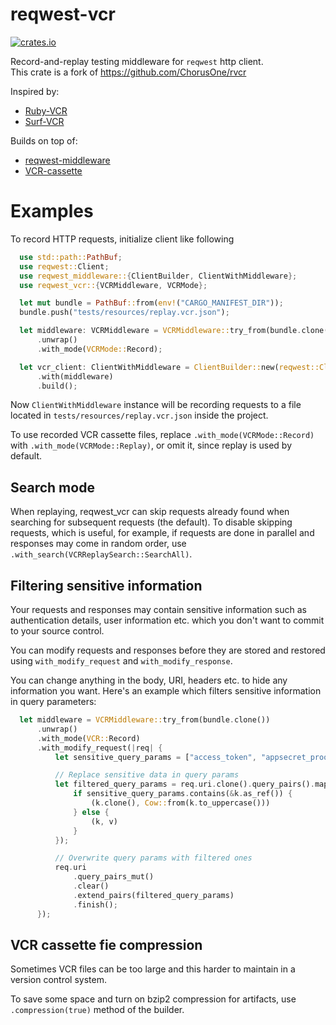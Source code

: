 reqwest-vcr
====

[![crates.io](https://img.shields.io/crates/v/reqwest-vcr.svg)](https://crates.io/crates/reqwest-vcr)

Record-and-replay testing middleware for `reqwest` http client.  
This crate is a fork of https://github.com/ChorusOne/rvcr

Inspired by:
  - [Ruby-VCR](https://github.com/vcr/vcr)
  - [Surf-VCR](https://git.sr.ht/~rjframe/surf-vcr)


Builds on top of:
 - [reqwest-middleware](https://github.com/TrueLayer/reqwest-middleware)
 - [VCR-cassette](https://github.com/http-rs/vcr-cassette/)

 # Examples

To record HTTP requests, initialize client like following

```rust
  use std::path::PathBuf;
  use reqwest::Client;
  use reqwest_middleware::{ClientBuilder, ClientWithMiddleware};
  use reqwest_vcr::{VCRMiddleware, VCRMode};

  let mut bundle = PathBuf::from(env!("CARGO_MANIFEST_DIR"));
  bundle.push("tests/resources/replay.vcr.json");

  let middleware: VCRMiddleware = VCRMiddleware::try_from(bundle.clone())
      .unwrap()
      .with_mode(VCRMode::Record);

  let vcr_client: ClientWithMiddleware = ClientBuilder::new(reqwest::Client::new())
      .with(middleware)
      .build();
```

Now `ClientWithMiddleware` instance will be recording requests to a file
located in `tests/resources/replay.vcr.json` inside the project.

To use recorded VCR cassette files, replace `.with_mode(VCRMode::Record)`
with `.with_mode(VCRMode::Replay)`, or omit it, since replay is used by default.

## Search mode

When replaying, reqwest_vcr can skip requests already found when searching for
subsequent requests (the default). To disable skipping requests,
which is useful, for example, if requests are done in parallel and responses
may come in random order, use `.with_search(VCRReplaySearch::SearchAll)`.

## Filtering sensitive information

Your requests and responses may contain sensitive information such as authentication details, user
information etc. which you don't want to commit to your source control.

You can modify requests and responses before they are stored and restored using
`with_modify_request` and `with_modify_response`.

You can change anything in the body, URI, headers etc. to hide any information you want. Here's an
example which filters sensitive information in query parameters:

```rust
  let middleware = VCRMiddleware::try_from(bundle.clone())
      .unwrap()
      .with_mode(VCR::Record)
      .with_modify_request(|req| {
          let sensitive_query_params = ["access_token", "appsecret_proof"];

          // Replace sensitive data in query params
          let filtered_query_params = req.uri.clone().query_pairs().map(|(k, v)| {
              if sensitive_query_params.contains(&k.as_ref()) {
                  (k.clone(), Cow::from(k.to_uppercase()))
              } else {
                  (k, v)
              }
          });

          // Overwrite query params with filtered ones
          req.uri
              .query_pairs_mut()
              .clear()
              .extend_pairs(filtered_query_params)
              .finish();
      });
```

## VCR cassette fie compression

Sometimes VCR files can be too large and this harder to maintain in a
version control system.

To save some space and turn on bzip2 compression for artifacts,
use `.compression(true)` method of the builder.
